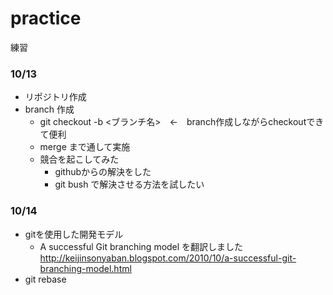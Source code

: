 # practice
練習

### 10/13
- リポジトリ作成
- branch 作成
  - git checkout -b <ブランチ名>　←　branch作成しながらcheckoutできて便利
  - merge まで通して実施
  - 競合を起こしてみた
    - githubからの解決をした
    - git bush で解決させる方法を試したい

### 10/14
- gitを使用した開発モデル
  - A successful Git branching model を翻訳しました
  http://keijinsonyaban.blogspot.com/2010/10/a-successful-git-branching-model.html
- git rebase


